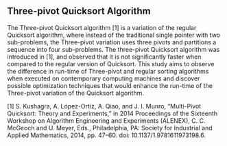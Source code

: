 Three-pivot Quicksort Algorithm
-----------------------------------
The Three-pivot Quicksort algorithm [1] is a variation of the regular Quicksort algorithm, where instead of
the traditional single pointer with two sub-problems, the Three-pivot variation uses three pivots and partitions a
sequence into four sub-problems. The three-pivot Quicksort algorithm was introduced in [1], and observed that it is not significantly faster when compared to the regular
version of Quicksort. This study aims to observe the difference in run-time of Three-pivot and regular sorting algorithms when executed
on contemporary computing machines and discover possible optimization techniques that would enhance the run-time of the Three-pivot variation of the Quicksort algorithm.

[1] S. Kushagra, A. López-Ortiz, A. Qiao, and J. I. Munro, “Multi-Pivot Quicksort: Theory and Experiments,” in 2014 Proceedings of the Sixteenth Workshop on Algorithm Engineering and Experiments (ALENEX), C. C. McGeoch and U. Meyer, Eds., Philadelphia, PA: Society for Industrial and Applied Mathematics, 2014, pp. 47–60. doi: 10.1137/1.9781611973198.6.

